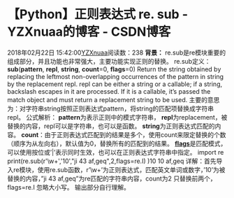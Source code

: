 # 【Python】正则表达式 re. sub - YZXnuaa的博客 - CSDN博客
2018年02月22日 15:42:00[YZXnuaa](https://me.csdn.net/YZXnuaa)阅读数：238
**背景：**
re.sub是re模块重要的组成部分，并且功能也非常强大，主要功能实现正则的替换。 
   re.sub定义： 
**sub**(**pattern**, **repl**, **string**, **count**=0, **flags**=0) 
    Return the string obtained by replacing the leftmost 
    non-overlapping occurrences of the pattern in string by the 
    replacement repl.  repl can be either a string or a callable; 
    if a string, backslash escapes in it are processed.  If it is 
    a callable, it’s passed the match object and must return 
    a replacement string to be used. 
    主要的意思为：对字符串string按照正则表达式pattern，将string的匹配项替换成字符串repl。 
    公式解析： 
**pattern**为表示正则中的模式字符串， 
**repl**为replacement，被替换的内容，repl可以是字符串，也可以是函数。 
**string**为正则表达式匹配的内容。 
**count**：由于正则表达式匹配到的结果是多个，使用count来限定替换的个数（顺序为从左向右），默认值为0，替换所有的匹配到的结果。 
[**flags**](http://blog.csdn.net/winterto1990/article/details/47361701)是匹配模式，可以使用按位或’|’表示同时生效，也可以在正则表达式字符串中指定。
import re
print(re.sub(r'\w+','10',"ji 43 af,geq",2,flags=re.I)
)10 10 af,geq
详解：首先导入re模块，使用re.sub函数，r’\w+’为正则表达式，匹配英文单词或数字，’10’为被替换的内容，”ji 43 af,geq”为re匹配的字符串内容，count为2 只替换前两个，flags=re.I 忽略大小写。 
输出部分自行理解。
